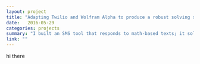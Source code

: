 ```yaml
---
layout: project
title: "Adapting Twilio and Wolfram Alpha to produce a robust solving solution"
date:   2016-05-29
categories: projects
summary: "I built an SMS tool that responds to math-based texts; it solves the question and responds on any phone."
link: ""
---
```

hi there